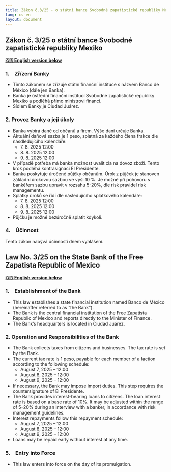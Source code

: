 ```yaml
---
title: Zákon č.3/25 - o státní bance Svobodné zapatistické republiky Mexiko / on the State Bank of the Free Zapatista Republic of Mexico
lang: cs-en
layout: document
---
```


## Zákon č. 3/25 o státní bance Svobodné zapatistické republiky Mexiko

**[🇬🇧 English version below](#law-no-325-on-the-state-bank-of-the-free-zapatista-republic-of-mexico)**

### 1. Zřízení Banky

- Tímto zákonem se zřizuje státní finanční instituce s názvem Banco de México (dále jen Banka).
- Banka je ústřední finanční institucí Svobodné zapatistické republiky Mexiko a podléhá přímo ministrovi financí.
- Sídlem Banky je Ciudad Juárez.

### 2. Provoz Banky a její úkoly

- Banka vybírá daně od občanů a firem. Výše daní určuje Banka.
- Aktuální daňová sazba je 1 peso, splatná za každého člena frakce dle násdledujícího kalendáře:
  - 7\. 8. 2025 12:00
  - 8\. 8. 2025 12:00
  - 9\. 8. 2025 12:00
- V případě potřeba má banka možnost uvalit cla na dovoz zboží. Tento krok podléhá kontrasignaci El Presidente.
- Banka poskytuje úročené půjčky občanům. Úrok z půjček je stanoven základní úrokovou sazbou ve výši 10 %. Je možné při pohovoru s bankéřem sazbu upravit v rozsahu 5-20%, dle risk pravidel risk managementu.
- Splátky úroků se řídí dle následujícího splátkového kalendáře:
  - 7\. 8. 2025 12:00
  - 8\. 8. 2025 12:00
  - 9\. 8. 2025 12:00
- Půjčku je možné bezúročně splatit kdykoli.

### 4. Účinnost

Tento zákon nabývá účinnosti dnem vyhlášení.

## Law No. 3/25 on the State Bank of the Free Zapatista Republic of Mexico

**[🇬🇧 English version below](#zákon-č-325-o-státní-bance-svobodné-zapatistické-republiky-mexiko)**

###  1. Establishment of the Bank
- This law establishes a state financial institution named Banco de México (hereinafter referred to as “the Bank”).
- The Bank is the central financial institution of the Free Zapatista Republic of Mexico and reports directly to the Minister of Finance.
- The Bank’s headquarters is located in Ciudad Juárez.

### 2. Operation and Responsibilities of the Bank
- The Bank collects taxes from citizens and businesses. The tax rate is set by the Bank.
- The current tax rate is 1 peso, payable for each member of a faction according to the following schedule:
  - August 7, 2025 – 12:00
  - August 8, 2025 – 12:00
  - August 9, 2025 – 12:00
- If necessary, the Bank may impose import duties. This step requires the countersignature of El Presidente.
- The Bank provides interest-bearing loans to citizens. The loan interest rate is based on a base rate of 10%. It may be adjusted within the range of 5–20% during an interview with a banker, in accordance with risk management guidelines.
- Interest repayments follow this repayment schedule:
  - August 7, 2025 – 12:00
  - August 8, 2025 – 12:00
  - August 9, 2025 – 12:00
- Loans may be repaid early without interest at any time.

### 5. Entry into Force

- This law enters into force on the day of its promulgation.  
